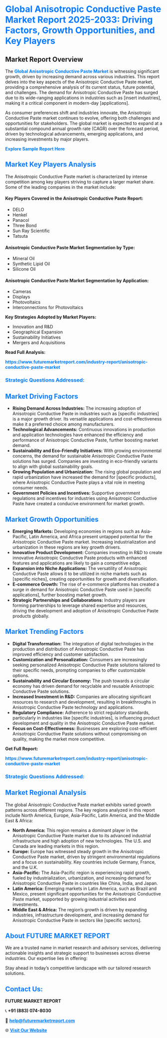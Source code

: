 <h1 style="color: #007BFF;">Global Anisotropic Conductive Paste Market Report 2025-2033: Driving Factors, Growth Opportunities, and Key Players</h1>

<section id="overview">
<h2>Market Report Overview</h2>
<p>The <a href="https://www.futuremarketreport.com/industry-report/anisotropic-conductive-paste-market" style="color: #007BFF; text-decoration: none;"><strong>Global Anisotropic Conductive Paste Market</strong></a> is witnessing significant growth, driven by increasing demand across various industries. This report delves into the key aspects of the Anisotropic Conductive Paste market, providing a comprehensive analysis of its current status, future potential, and challenges. The demand for Anisotropic Conductive Paste has surged due to its wide-ranging applications in industries such as [insert industries], making it a critical component in modern-day [applications].</p>
<p>As consumer preferences shift and industries innovate, the Anisotropic Conductive Paste market continues to evolve, offering both challenges and opportunities for stakeholders. The global market is expected to expand at a substantial compound annual growth rate (CAGR) over the forecast period, driven by technological advancements, emerging applications, and increasing investments by major players.</p>
</section>

<section id="overview">
<p><a href="https://www.futuremarketreport.com/request-sample/reportId=84184" style="color: #007BFF; text-decoration: none;"><strong>Explore Sample Report Here</strong></a></p>
</section>

<section id="key-players">
<h2 style="color: #007BFF;">Market Key Players Analysis</h2>
<p>The Anisotropic Conductive Paste market is characterized by intense competition among key players striving to capture a larger market share. Some of the leading companies in the market include:</p>
<h4>Key Players Covered in the Anisotropic Conductive Paste Report:</h4>
<ul><li>DELO</li><li>Henkel</li><li>Panacol</li><li>Three Bond</li><li>Sun Ray Scientific</li><li>Tatsuta</li></ul>
<h4>Anisotropic Conductive Paste Market Segmentation by Type:</h4>
<ul><li>Mineral Oil</li><li>Synthetic Lipid Oil</li><li>Silicone Oil</li></ul>

<h4>Anisotropic Conductive Paste Market Segmentation by Application:</h4>
<ul><li>Cameras</li><li>Displays</li><li>Photovoltaics</li><li>Interconnections for Photovoltaics</li></ul>
<p><strong>Key Strategies Adopted by Market Players:</strong></p>
<ul>
<li>Innovation and R&D</li>
<li>Geographical Expansion</li>
<li>Sustainability Initiatives</li>
<li>Mergers and Acquisitions</li>
</ul>
</section>

<section>
<p><strong>Read Full Analysis: </strong></p><a href="https://www.futuremarketreport.com/industry-report/anisotropic-conductive-paste-market" style="color: #007BFF; text-decoration: none;"><strong>https://www.futuremarketreport.com/industry-report/anisotropic-conductive-paste-market</strong></a>
<h3 style="color: #007BFF;">Strategic Questions Addressed:</h3>
</section>

<section id="driving-factors">
<h2 style="color: #007BFF;">Market Driving Factors</h2>
<ul>
<li><strong>Rising Demand Across Industries:</strong> The increasing adoption of Anisotropic Conductive Paste in industries such as [specific industries] is a major growth driver. Its versatile applications and cost-effectiveness make it a preferred choice among manufacturers.</li>
<li><strong>Technological Advancements:</strong> Continuous innovations in production and application technologies have enhanced the efficiency and performance of Anisotropic Conductive Paste, further boosting market demand.</li>
<li><strong>Sustainability and Eco-Friendly Initiatives:</strong> With growing environmental concerns, the demand for sustainable Anisotropic Conductive Paste solutions has surged. Companies are investing in eco-friendly variants to align with global sustainability goals.</li>
<li><strong>Growing Population and Urbanization:</strong> The rising global population and rapid urbanization have increased the demand for [specific products], where Anisotropic Conductive Paste plays a vital role in meeting consumer needs.</li>
<li><strong>Government Policies and Incentives:</strong> Supportive government regulations and incentives for industries using Anisotropic Conductive Paste have created a conducive environment for market growth.</li>
</ul>
</section>

<section id="growth-opportunities">
<h2 style="color: #007BFF;">Market Growth Opportunities</h2>
<ul>
<li><strong>Emerging Markets:</strong> Developing economies in regions such as Asia-Pacific, Latin America, and Africa present untapped potential for the Anisotropic Conductive Paste market. Increasing industrialization and urbanization in these regions are key growth drivers.</li>
<li><strong>Innovative Product Development:</strong> Companies investing in R&D to create innovative Anisotropic Conductive Paste products with enhanced features and applications are likely to gain a competitive edge.</li>
<li><strong>Expansion into Niche Applications:</strong> The versatility of Anisotropic Conductive Paste allows it to be utilized in niche markets such as [specific niches], creating opportunities for growth and diversification.</li>
<li><strong>E-commerce Growth:</strong> The rise of e-commerce platforms has created a surge in demand for Anisotropic Conductive Paste used in [specific applications], further boosting market growth.</li>
<li><strong>Strategic Partnerships and Collaborations:</strong> Industry players are forming partnerships to leverage shared expertise and resources, driving the development and adoption of Anisotropic Conductive Paste products globally.</li>
</ul>
</section>

<section id="trending-factors">
<h2 style="color: #007BFF;">Market Trending Factors</h2>
<ul>
<li><strong>Digital Transformation:</strong> The integration of digital technologies in the production and distribution of Anisotropic Conductive Paste has improved efficiency and customer satisfaction.</li>
<li><strong>Customization and Personalization:</strong> Consumers are increasingly seeking personalized Anisotropic Conductive Paste solutions tailored to their specific needs, prompting companies to offer customizable options.</li>
<li><strong>Sustainability and Circular Economy:</strong> The push towards a circular economy has driven demand for recyclable and reusable Anisotropic Conductive Paste solutions.</li>
<li><strong>Increased Investment in R&D:</strong> Companies are allocating significant resources to research and development, resulting in breakthroughs in Anisotropic Conductive Paste technology and applications.</li>
<li><strong>Regulatory Compliance:</strong> Adherence to strict regulatory standards, particularly in industries like [specific industries], is influencing product development and quality in the Anisotropic Conductive Paste market.</li>
<li><strong>Focus on Cost-Effectiveness:</strong> Businesses are exploring cost-efficient Anisotropic Conductive Paste solutions without compromising on quality, making the market more competitive.</li>
</ul>
</section>

<section>
<p><strong>Get Full Report: </strong></p><a href="https://www.futuremarketreport.com/industry-report/anisotropic-conductive-paste-market" style="color: #007BFF; text-decoration: none;"><strong>https://www.futuremarketreport.com/industry-report/anisotropic-conductive-paste-market</strong></a>
<h3 style="color: #007BFF;">Strategic Questions Addressed:</h3>
</section>


<section id="regional-analysis">
<h2 style="color: #007BFF;">Market Regional Analysis</h2>
<p>The global Anisotropic Conductive Paste market exhibits varied growth patterns across different regions. The key regions analyzed in this report include North America, Europe, Asia-Pacific, Latin America, and the Middle East & Africa:</p>
<ul>
<li><strong>North America:</strong> This region remains a dominant player in the Anisotropic Conductive Paste market due to its advanced industrial infrastructure and high adoption of new technologies. The U.S. and Canada are leading markets in this region.</li>
<li><strong>Europe:</strong> Europe has witnessed steady growth in the Anisotropic Conductive Paste market, driven by stringent environmental regulations and a focus on sustainability. Key countries include Germany, France, and the U.K.</li>
<li><strong>Asia-Pacific:</strong> The Asia-Pacific region is experiencing rapid growth, fueled by industrialization, urbanization, and increasing demand for Anisotropic Conductive Paste in countries like China, India, and Japan.</li>
<li><strong>Latin America:</strong> Emerging markets in Latin America, such as Brazil and Mexico, present significant opportunities for the Anisotropic Conductive Paste market, supported by growing industrial activities and investments.</li>
<li><strong>Middle East & Africa:</strong> The region’s growth is driven by expanding industries, infrastructure development, and increasing demand for Anisotropic Conductive Paste in sectors like [specific sectors].</li>
</ul>
</section>

<footer>
<h2 style="color: #007BFF;">About FUTURE MARKET REPORT</h2>
<p>We are a trusted name in market research and advisory services, delivering actionable insights and strategic support to businesses across diverse industries. Our expertise lies in offering:</p>

<p>Stay ahead in today’s competitive landscape with our tailored research solutions.</p>

<h2 style="color: #007BFF;">Contact Us:</h2>
<p><strong>FUTURE MARKET REPORT</strong></p>
<p>📞 <strong>+91 (883) 074-8030</strong></p>
<p>📧 <strong><a href="mailto:help@futuremarketreport.com" style="color: #007BFF;">help@futuremarketreport.com</a></strong></p>
<p>🌐 <strong><a href="https://www.futuremarketreport.com/" style="color: #007BFF;">Visit Our Website</a></strong></p>
</footer>